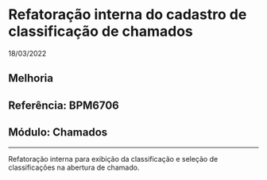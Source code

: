 # Refatoração interna do cadastro de classificação de chamados
18/03/2022
## Melhoria
## Referência: BPM6706
## Módulo: Chamados
***

Refatoração interna para exibição da classificação e seleção de classificações na abertura de chamado.
